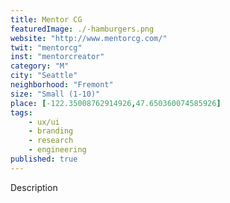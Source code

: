 ```yaml
---
title: Mentor CG
featuredImage: ./-hamburgers.png
website: "http://www.mentorcg.com/"
twit: "mentorcg"
inst: "mentorcreator"
category: "M"
city: "Seattle"
neighborhood: "Fremont"
size: "Small (1-10)"
place: [-122.35008762914926,47.650360074585926]
tags:
    - ux/ui
    - branding
    - research
    - engineering
published: true
---
```


Description
